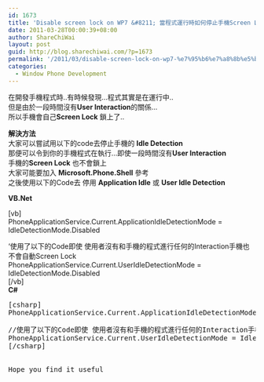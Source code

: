 ```yaml
---
id: 1673
title: 'Disable screen lock on WP7 &#8211; 當程式運行時如何停止手機Screen Lock'
date: 2011-03-28T00:00:39+08:00
author: ShareChiWai
layout: post
guid: http://blog.sharechiwai.com/?p=1673
permalink: '/2011/03/disable-screen-lock-on-wp7-%e7%95%b6%e7%a8%8b%e5%bc%8f%e9%81%8b%e8%a1%8c%e6%99%82%e5%a6%82%e4%bd%95%e5%81%9c%e6%ad%a2%e6%89%8b%e6%a9%9fscreen-lock/'
categories:
  - Window Phone Development
---
```

在開發手機程式時..有時候發現&#8230;程式其實是在運行中..  
但是由於一段時間沒有**User Interaction**的關係&#8230;  
所以手機會自己**Screen Lock** 鎖上了..

**解決方法**  
大家可以嘗試用以下的code去停止手機的 **Idle Detection**  
那便可以令到你的手機程式在執行&#8230;即使一段時間沒有**User Interaction**  
手機的**Screen Lock** 也不會鎖上  
大家可能要加入 **Microsoft.Phone.Shell** 參考  
之後使用以下的Code去 停用 **Application Idle** 或 **User Idle Detection**

**VB.Net** 

[vb]  
PhoneApplicationService.Current.ApplicationIdleDetectionMode = IdleDetectionMode.Disabled

&#8216;使用了以下的Code即使 使用者沒有和手機的程式進行任何的Interaction手機也不會自動Screen Lock  
PhoneApplicationService.Current.UserIdleDetectionMode = IdleDetectionMode.Disabled  
[/vb]  
**C#**

<pre>[csharp]
PhoneApplicationService.Current.ApplicationIdleDetectionMode = IdleDetectionMode.Disabled;

//使用了以下的Code即使 使用者沒有和手機的程式進行任何的Interaction手機也不會自動Screen Lock
PhoneApplicationService.Current.UserIdleDetectionMode = IdleDetectionMode.Disabled;
[/csharp]

 
Hope you find it useful
</pre>